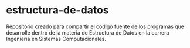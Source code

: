 # estructura-de-datos
Repositorio creado para compartir el codigo fuente de los programas que desarrolle dentro de la materia de Estructura de Datos en la carrera Ingenieria en Sistemas Computacionales.
